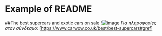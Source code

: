 # Example of README
##The best supercars and exotic cars on sale
!![image](https://github.com/Athanasiaap/2nd/assets/141254716/5e24077b-fb10-4062-b33b-843aa60cee17)
*Για πληροφορίες στον σύνδεσμο:*
[https://www.carwow.co.uk/best/best-supercars#gref]
